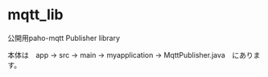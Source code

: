 # mqtt_lib

公開用paho-mqtt Publisher library

本体は　app -> src -> main -> myapplication -> MqttPublisher.java　にあります。
